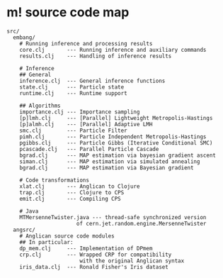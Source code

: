 # m! source code map

    src/
      embang/
        # Running inference and processing results
        core.clj       --- Running inference and auxiliary commands
        results.clj    --- Handling of inference results

        # Inference 
        ## General
        inference.clj  --- General inference functions
        state.clj      --- Particle state
        runtime.clj    --- Runtime support

        ## Algorithms
        importance.clj --- Importance sampling
        [p]lmh.clj     --- [Parallel] Lightweight Metropolis-Hastings
        [p]almh.clj    --- [Parallel] Adaptive LMH
        smc.clj        --- Particle Filter
        pimh.clj       --- Particle Independent Metropolis-Hastings
        pgibbs.clj     --- Particle Gibbs (Iterative Conditional SMC)
        pcascade.clj   --- Parallel Particle Cascade
		bgrad.clj      --- MAP estimation via bayesian gradient ascent
        siman.clj      --- MAP estimation via simulated annealing
        bgrad.clj      --- MAP estimation via Bayesian gradient

        # Code transformations
        xlat.clj       --- Anglican to Clojure
        trap.clj       --- Clojure to CPS
        emit.clj       --- Compiling CPS 

        # Java
        MTMersenneTwister.java --- thread-safe synchronized version
                          of cern.jet.random.engine.MersenneTwister 
      angsrc/
        # Anglican source code modules
        ## In particular: 
        dp_mem.clj     --- Implementation of DPmem
        crp.clj        --- Wrapped CRP for compatibility
                           with the original Anglican syntax
        iris_data.clj  --- Ronald Fisher's Iris dataset

